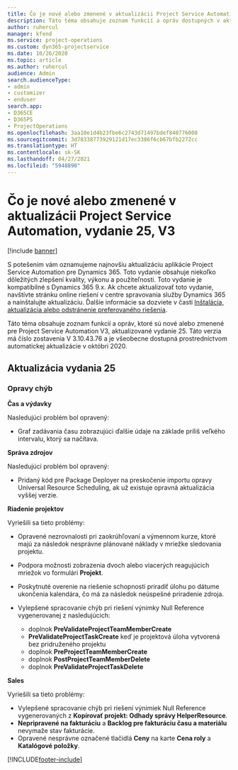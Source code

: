```yaml
---
title: Čo je nové alebo zmenené v aktualizácii Project Service Automation, vydanie 25, V3
description: Táto téma obsahuje zoznam funkcií a opráv dostupných v aktualizácii Project Service Automation, vydanie 25, V3
author: ruhercul
manager: kfend
ms.service: project-operations
ms.custom: dyn365-projectservice
ms.date: 10/26/2020
ms.topic: article
ms.author: ruhercul
audience: Admin
search.audienceType:
- admin
- customizer
- enduser
search.app:
- D365CE
- D365PS
- ProjectOperations
ms.openlocfilehash: 3aa10e1d4b23fbe6c2743d71497bdef840776008
ms.sourcegitcommit: 3d78338773929121d17ec3386f6cb67bfb2272cc
ms.translationtype: HT
ms.contentlocale: sk-SK
ms.lasthandoff: 04/27/2021
ms.locfileid: "5948890"
---
```

# <a name="whats-new-or-changed-in-project-service-automation-update-release-25-v3"></a>Čo je nové alebo zmenené v aktualizácii Project Service Automation, vydanie 25, V3

[!include [banner](../includes/psa-now-project-operations.md)]

S potešením vám oznamujeme najnovšiu aktualizáciu aplikácie Project Service Automation pre Dynamics 365. Toto vydanie obsahuje niekoľko dôležitých zlepšení kvality, výkonu a použiteľnosti. Toto vydanie je kompatibilné s Dynamics 365 9.x. Ak chcete aktualizovať toto vydanie, navštívte stránku online riešení v centre spravovania služby Dynamics 365 a nainštalujte aktualizáciu. Ďalšie informácie sa dozviete v časti [Inštalácia, aktualizácia alebo odstránenie preferovaného riešenia](/power-platform/admin/install-remove-preferred-solution).

Táto téma obsahuje zoznam funkcií a opráv, ktoré sú nové alebo zmenené pre Project Service Automation V3, aktualizované vydanie 25. Táto verzia má číslo zostavenia V 3.10.43.76 a je všeobecne dostupná prostredníctvom automatickej aktualizácie v októbri 2020.

## <a name="update-release-25"></a>Aktualizácia vydania 25

### <a name="bug-fixes"></a>Opravy chýb

**Čas a výdavky**

Nasledujúci problém bol opravený:

- Graf zadávania času zobrazujúci ďalšie údaje na základe príliš veľkého intervalu, ktorý sa načítava.

**Správa zdrojov**

Nasledujúci problém bol opravený:

- Pridaný kód pre Package Deployer na preskočenie importu opravy Universal Resource Scheduling, ak už existuje opravná aktualizácia vyššej verzie.

**Riadenie projektov**

Vyriešili sa tieto problémy:

- Opravené nezrovnalosti pri zaokrúhľovaní a výmennom kurze, ktoré majú za následok nesprávne plánované náklady v mriežke sledovania projektu.
- Podpora možnosti zobrazenia dvoch alebo viacerých reagujúcich mriežok vo formulári **Projekt**.
- Poskytnuté overenie na riešenie schopnosti priradiť úlohu po dátume ukončenia kalendára, čo má za následok neúspešné priradenie zdroja.
- Vylepšené spracovanie chýb pri riešení výnimky Null Reference vygenerovanej z nasledujúcich:

    - doplnok **PreValidateProjectTeamMemberCreate**
    - **PreValidateProjectTaskCreate** keď je projektová úloha vytvorená bez pridruženého projektu
    - doplnok **PreProjectTeamMemberCreate**
    - doplnok **PostProjectTeamMemberDelete**
    - doplnok **PreValidateProjectTaskDelete**

**Sales**

Vyriešili sa tieto problémy:

- Vylepšené spracovanie chýb pri riešení výnimiek Null Reference vygenerovaných z **Kopírovať projekt: Odhady správy HelperResource**.
- **Nepripravené na fakturáciu** a **Backlog pre fakturáciu času a materiálu** nevymaže stav fakturácie.
- Opravené nesprávne označené tlačidlá **Ceny** na karte **Cena roly** a **Katalógové položky**.


[!INCLUDE[footer-include](../includes/footer-banner.md)]